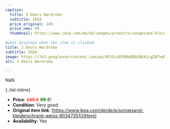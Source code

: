```yaml
---
caption:
  title: 3 Doors Wardrobe
  subtitle: IKEA
  price_original: 249
  price_new: 99
  thumbnail: https://www.ikea.com/de/de/images/products/songesand-kleiderschrank-weiss__0555120_pe660185_s5.jpg
  
#what displays when the item is clicked:
title: 3 Doors Wardrobe
subtitle: IKEA
image: https://lh3.googleusercontent.com/pw/AP1GczNTGRmDD8U8E41cgZN7wdNRv9wP9q9gUfF7SMzkS5bbG8nu9SiNd-80vIwgvEBPn5X8D4Xm7A8wVPRBCk04vnuiouQ4qUn1TW0EfBUDEkRMpJuGO5UsulSZfgPuC8sRD5XwlaLpqV-tdjA9EkJzt-BuCQ=w1716-h1150-s-no-gm?authuser=0
alt: 3 Doors Wardrobe

---
```

NaN

{:.list-inline} 
- **Price**: <span style="color:red"><del>249 €</del></span> <span style="color:green">**99**</span> €!
- **Condition**: Very good
- **Original item link**: [https://www.ikea.com/de/de/p/songesand-kleiderschrank-weiss-90347351/](Here)
- **Availability**: Yes
